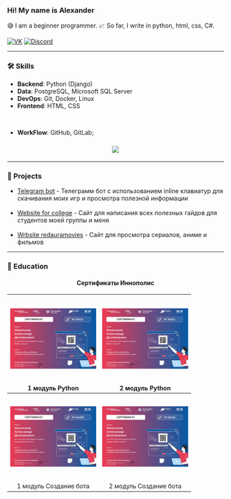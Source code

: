 ### Hi! My name is Alexander

😅 I am a beginner programmer. 📈 So far, I write in python, html, css, C#.

[![VK](https://img.shields.io/badge/-VK-0077FF?style=for-the-badge&logo=VK&logoColor=FFFFFF)](https://vk.com/komorilfg)
[![Discord](https://img.shields.io/badge/-Discord-5761F6?style=for-the-badge&logo=Discord&logoColor=FFFFFF)](https://discordapp.com/users/996144843287957514/)

---
<h3>🛠️ Skills</h3>

* **Backend**: Python (Django)
* **Data**: PostgreSQL, Microsoft SQL Server
* **DevOps**: Git, Docker, Linux
* **Frontend**: HTML, CSS

<br>

* **WorkFlow**: GitHub, GitLab;

<h3 align="center"><img src="https://github-readme-stats.vercel.app/api/top-langs/?username=Komorif&langs_count=6&layout=compact&theme=dark"></h3>


---

<h3>🧠 Projects</h3>

- [Telegram bot](https://github.com/Komorif/Telegram_bot_pythonanywhere) - Телеграмм бот с использованием inline клавиатур
для скачивания моих игр и просмотра полезной информации
<br><br>
- [Website for college](https://github.com/Komorif/college_blog) - Сайт для написания всех полезных гайдов для студентов моей группы и меня 
<br><br>
- [Wrbsite redauramovies](https://github.com/Komorif/f) - Сайт для просмотра сериалов, аниме и фильмов

---

<h3>🦾 Education</h3>
<h4 align="center">Сертификаты Иннополис</h3>

| <div style="width: 200px; height: 200px; display: flex; justify-content: center; align-items: center;"> <a href="https://drive.google.com/file/d/1PuHjGVJb8terEUUNvqoR3SoUyYueK9zm/view" target="_blank"> <img src="assets/Python_module_part_2.jpg" style="max-width: 100%; max-height: 100%;"> </a> </div><div style="text-align: center; margin-top: 5px;">1 модуль Python</div>         | <div style="width: 200px; height: 200px; display: flex; justify-content: center; align-items: center;"> <a href="https://drive.google.com/file/d/1Ysx7cHcQW4abBQlJKrCCDVYHKPovMGGO/view" target="_blank"> <img src="assets/Python_module_part_2.jpg" style="max-width: 100%; max-height: 100%;"> </a> </div><div style="text-align: center; margin-top: 5px;">2 модуль Python</div>         |
| ------------------------------------------------------------------------------------------------------------------------------------------------------------------------------------------------------------------------------------------------------------------------------------------------------------------------------------------------------------------------------------------- | ------------------------------------------------------------------------------------------------------------------------------------------------------------------------------------------------------------------------------------------------------------------------------------------------------------------------------------------------------------------------------------------- |
| <div style="width: 200px; height: 200px; display: flex; justify-content: center; align-items: center;"> <a href="https://drive.google.com/file/d/1WnYvvZVlNkV68UKj2aW2wv5nTRJowmod/view" target="_blank"> <img src="assets/creating_a_bot_part_1.jpg" style="max-width: 100%; max-height: 100%;"> </a> </div><div style="text-align: center; margin-top: 5px;">1 модуль Создание бота</div> | <div style="width: 200px; height: 200px; display: flex; justify-content: center; align-items: center;"> <a href="https://drive.google.com/file/d/1T9YxLyt7Uohprdj6AB1MA4R0D7c05bv2/view" target="_blank"> <img src="assets/creating_a_bot_part_2.jpg" style="max-width: 100%; max-height: 100%;"> </a> </div><div style="text-align: center; margin-top: 5px;">2 модуль Создание бота</div> |
